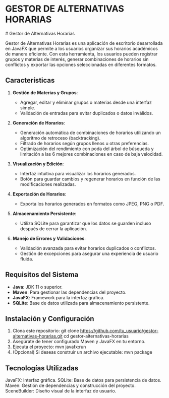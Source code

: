 <h1>GESTOR DE ALTERNATIVAS HORARIAS</h1>
<body>
    # Gestor de Alternativas Horarias

Gestor de Alternativas Horarias es una aplicación de escritorio desarrollada en JavaFX que permite a los usuarios organizar sus horarios académicos de manera eficiente. Con esta herramienta, los usuarios pueden registrar grupos y materias de interés, generar combinaciones de horarios sin conflictos y exportar las opciones seleccionadas en diferentes formatos.

## Características

1. **Gestión de Materias y Grupos**:
   - Agregar, editar y eliminar grupos o materias desde una interfaz simple.
   - Validación de entradas para evitar duplicados o datos inválidos.

2. **Generación de Horarios**:
   - Generación automática de combinaciones de horarios utilizando un algoritmo de retroceso (backtracking).
   - Filtrado de horarios según grupos llenos u otras preferencias.
   - Optimización del rendimiento con poda del árbol de búsqueda y limitación a las 6 mejores combinaciones en caso de baja velocidad.

3. **Visualización y Edición**:
   - Interfaz intuitiva para visualizar los horarios generados.
   - Botón para guardar cambios y regenerar horarios en función de las modificaciones realizadas.

4. **Exportación de Horarios**:
   - Exporta los horarios generados en formatos como JPEG, PNG o PDF.

5. **Almacenamiento Persistente**:
   - Utiliza SQLite para garantizar que los datos se guarden incluso después de cerrar la aplicación.

6. **Manejo de Errores y Validaciones**:
   - Validación avanzada para evitar horarios duplicados o conflictos.
   - Gestión de excepciones para asegurar una experiencia de usuario fluida.

## Requisitos del Sistema

- **Java**: JDK 11 o superior.
- **Maven**: Para gestionar las dependencias del proyecto.
- **JavaFX**: Framework para la interfaz gráfica.
- **SQLite**: Base de datos utilizada para almacenamiento persistente.

## Instalación y Configuración

1. Clona este repositorio:
   git clone https://github.com/tu_usuario/gestor-alternativas-horarias.git
   cd gestor-alternativas-horarias
2. Asegúrate de tener configurado Maven y JavaFX en tu entorno.
3. Ejecuta el proyecto:
   mvn javafx:run
4. (Opcional) Si deseas construir un archivo ejecutable:
	mvn package

## Tecnologías Utilizadas

JavaFX: Interfaz gráfica.
SQLite: Base de datos para persistencia de datos.
Maven: Gestión de dependencias y construcción del proyecto.
SceneBuilder: Diseño visual de la interfaz de usuario.
</body>
